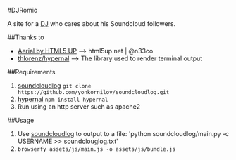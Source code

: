 #DJRomic

A site for a [DJ](https://soundcloud.com/jromic) who cares about his Soundcloud followers.

##Thanks to
* [Aerial by HTML5 UP](http://html5up.net/aerial) --> html5up.net | @n33co
* [thlorenz/hypernal](https://github.com/thlorenz/hypernal) --> The library used to render terminal output

##Requirements
1. [soundcloudlog](https://github.com/yonkornilov/soundcloudlog) `git clone https://github.com/yonkornilov/soundcloudlog.git`
2. [hypernal](https://github.com/thlorenz/hypernal) `npm install hypernal`
3. Run using an http server such as apache2

##Usage

1. Use [soundcloudlog](https://github.com/yonkornilov/soundcloudlog) to output to a file:
'python soundcloudlog/main.py -c USERNAME >> soundclouglog.txt'
2. `browserfy assets/js/main.js -o assets/js/bundle.js`
